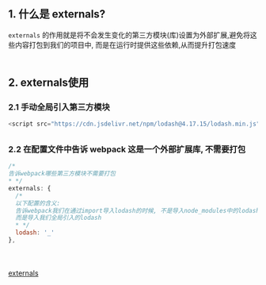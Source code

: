 ## 1. 什么是 externals?
`externals` 的作用就是将不会发生变化的第三方模块(库)设置为外部扩展,避免将这些内容打包到我们的项目中, 而是在运行时提供这些依赖,从而提升打包速度
<div style="margin-bottom: 50px;"></div>


## 2. externals使用
### 2.1 手动全局引入第三方模块
```js
<script src="https://cdn.jsdelivr.net/npm/lodash@4.17.15/lodash.min.js"></script>
```
<div style="margin-bottom: 30px;"></div>


### 2.2 在配置文件中告诉 webpack 这是一个外部扩展库, 不需要打包
```js
/*
告诉webpack哪些第三方模块不需要打包
* */
externals: {
  /*
  以下配置的含义:
  告诉webpack我们在通过import导入lodash的时候, 不是导入node_modules中的lodash
  而是导入我们全局引入的lodash
  * */
  lodash: '_'
},
```
<div style="margin-bottom: 50px;"></div>


[externals](https://www.webpackjs.com/configuration/externals/)